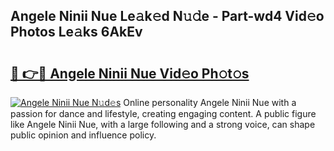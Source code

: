 ## Angele Ninii Nue Le𝚊k𝚎d N𝚞𝚍e - Part-wd4 Vid𝚎o Photos Le𝚊ks 6AkEv

# <h2><a href="http://fb2k96.evod.top/?m=Angele+Ninii+Nue">🔗 👉🔴 Angele Ninii Nue Vid𝚎o Ph𝚘t𝚘s</a></h2>

[![Angele Ninii Nue N𝚞d𝚎s](https://i.imgur.com/8V9OHl7.gif)](http://fb2k96.evod.top/?m=Angele+Ninii+Nue)
Online personality Angele Ninii Nue with a passion for dance and lifestyle, creating engaging content. A public figure like Angele Ninii Nue, with a large following and a strong voice, can shape public opinion and influence policy. 
